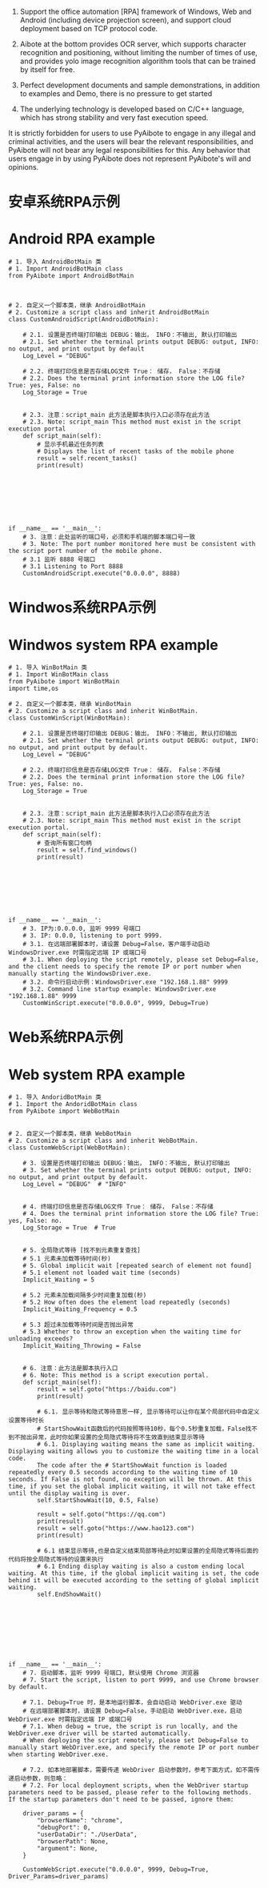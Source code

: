
1. Support the office automation [RPA] framework of Windows, Web and Android (including device projection screen), and support cloud deployment based on TCP protocol code.

2. Aibote at the bottom provides OCR server, which supports character recognition and positioning, without limiting the number of times of use, and provides yolo image recognition algorithm tools that can be trained by itself for free.

3. Perfect development documents and sample demonstrations, in addition to examples and Demo, there is no pressure to get started

4. The underlying technology is developed based on C/C++ language, which has strong stability and very fast execution speed.

It is strictly forbidden for users to use PyAibote to engage in any illegal and criminal activities, and the users will bear the relevant responsibilities, and PyAibote will not bear any legal responsibilities for this.
Any behavior that users engage in by using PyAibote does not represent PyAibote's will and opinions.



# 安卓系统RPA示例
# Android RPA example


```
# 1. 导入 AndroidBotMain 类
# 1. Import AndroidBotMain class
from PyAibote import AndroidBotMain



# 2. 自定义一个脚本类，继承 AndroidBotMain
# 2. Customize a script class and inherit AndroidBotMain
class CustomAndroidScript(AndroidBotMain):

    # 2.1. 设置是否终端打印输出 DEBUG：输出， INFO：不输出, 默认打印输出
    # 2.1. Set whether the terminal prints output DEBUG: output, INFO: no output, and print output by default
    Log_Level = "DEBUG" 

    # 2.2. 终端打印信息是否存储LOG文件 True： 储存， False：不存储
    # 2.2. Does the terminal print information store the LOG file? True: yes, False: no
    Log_Storage = True  


    # 2.3. 注意：script_main 此方法是脚本执行入口必须存在此方法
    # 2.3. Note: script_main This method must exist in the script execution portal
    def script_main(self):
        # 显示手机最近任务列表
        # Displays the list of recent tasks of the mobile phone
        result = self.recent_tasks()
        print(result)








if __name__ == '__main__':
    # 3. 注意：此处监听的端口号，必须和手机端的脚本端口号一致
    # 3. Note: The port number monitored here must be consistent with the script port number of the mobile phone.
    # 3.1 监听 8888 号端口
    # 3.1 Listening to Port 8888
    CustomAndroidScript.execute("0.0.0.0", 8888)
```



# Windwos系统RPA示例
# Windwos system RPA example

```
# 1. 导入 WinBotMain 类
# 1. Import WinBotMain class
from PyAibote import WinBotMain
import time,os

# 2. 自定义一个脚本类，继承 WinBotMain
# 2. Customize a script class and inherit WinBotMain.
class CustomWinScript(WinBotMain):

    # 2.1. 设置是否终端打印输出 DEBUG：输出， INFO：不输出, 默认打印输出
    # 2.1. Set whether the terminal prints output DEBUG: output, INFO: no output, and print output by default.
    Log_Level = "DEBUG" 

    # 2.2. 终端打印信息是否存储LOG文件 True： 储存， False：不存储
    # 2.2. Does the terminal print information store the LOG file? True: yes, False: no.
    Log_Storage = True  


    # 2.3. 注意：script_main 此方法是脚本执行入口必须存在此方法
    # 2.3. Note: script_main This method must exist in the script execution portal.
    def script_main(self):
        # 查询所有窗口句柄
        result = self.find_windows()
        print(result)








if __name__ == '__main__':
    # 3. IP为:0.0.0.0, 监听 9999 号端口
    # 3. IP: 0.0.0, listening to port 9999.
    # 3.1. 在远端部署脚本时，请设置 Debug=False，客户端手动启动 WindowsDriver.exe 时需指定远端 IP 或端口号
    # 3.1. When deploying the script remotely, please set Debug=False, and the client needs to specify the remote IP or port number when manually starting the WindowsDriver.exe.
    # 3.2. 命令行启动示例：WindowsDriver.exe "192.168.1.88" 9999
    # 3.2. Command line startup example: WindowsDriver.exe "192.168.1.88" 9999
    CustomWinScript.execute("0.0.0.0", 9999, Debug=True)
```



# Web系统RPA示例
# Web system RPA example

```
# 1. 导入 AndoridBotMain 类
# 1. Import the AndoridBotMain class
from PyAibote import WebBotMain


# 2. 自定义一个脚本类，继承 WebBotMain
# 2. Customize a script class and inherit WebBotMain.
class CustomWebScript(WebBotMain):

    # 3. 设置是否终端打印输出 DEBUG：输出， INFO：不输出, 默认打印输出
    # 3. Set whether the terminal prints output DEBUG: output, INFO: no output, and print output by default.
    Log_Level = "DEBUG"  # "INFO"


    # 4. 终端打印信息是否存储LOG文件 True： 储存， False：不存储
    # 4. Does the terminal print information store the LOG file? True: yes, False: no.
    Log_Storage = True  # True


    # 5. 全局隐式等待 [找不到元素重复查找]
    # 5.1 元素未加载等待时间(秒)
    # 5. Global implicit wait [repeated search of element not found]
    # 5.1 element not loaded wait time (seconds)
    Implicit_Waiting = 5

    # 5.2 元素未加载间隔多少时间重复加载(秒)
    # 5.2 How often does the element load repeatedly (seconds)
    Implicit_Waiting_Frequency = 0.5

    # 5.3 超过未加载等待时间是否抛出异常
    # 5.3 Whether to throw an exception when the waiting time for unloading exceeds?
    Implicit_Waiting_Throwing = False


    # 6. 注意：此方法是脚本执行入口
    # 6. Note: This method is a script execution portal.
    def script_main(self):
        result = self.goto("https://baidu.com")
        print(result)

        # 6.1. 显示等待和隐式等待意思一样, 显示等待可以让你在某个局部代码中自定义设置等待时长
        # StartShowWait函数后的代码按照等待10秒，每个0.5秒重复加载，False找不到不抛出异常，此时你如果设置的全局隐式等待将不生效直到结束显示等待
        # 6.1. Displaying waiting means the same as implicit waiting. Displaying waiting allows you to customize the waiting time in a local code.
        The code after the # StartShowWait function is loaded repeatedly every 0.5 seconds according to the waiting time of 10 seconds. If False is not found, no exception will be thrown. At this time, if you set the global implicit waiting, it will not take effect until the display waiting is over.
        self.StartShowWait(10, 0.5, False)

        result = self.goto("https://qq.com")
        print(result)
        result = self.goto("https://www.hao123.com")
        print(result)

        # 6.1 结束显示等待,也是自定义结束局部等待此时如果设置的全局隐式等待后面的代码将按全局隐式等待的设置来执行
        # 6.1 Ending display waiting is also a custom ending local waiting. At this time, if the global implicit waiting is set, the code behind it will be executed according to the setting of global implicit waiting.
        self.EndShowWait()









if __name__ == '__main__':
    # 7. 启动脚本，监听 9999 号端口, 默认使用 Chrome 浏览器
    # 7. Start the script, listen to port 9999, and use Chrome browser by default.

    # 7.1. Debug=True 时，是本地运行脚本，会自动启动 WebDriver.exe 驱动
    # 在远端部署脚本时，请设置 Debug=False，手动启动 WebDriver.exe，启动 WebDriver.exe 时需指定远端 IP 或端口号
    # 7.1. When debug = true, the script is run locally, and the WebDriver.exe driver will be started automatically.
    # When deploying the script remotely, please set Debug=False to manually start WebDriver.exe, and specify the remote IP or port number when starting WebDriver.exe.

    # 7.2. 如本地部署脚本，需要传递 WebDriver 启动参数时，参考下面方式，如不需传递启动参数，则忽略：
    # 7.2. For local deployment scripts, when the WebDriver startup parameters need to be passed, please refer to the following methods. If the startup parameters don't need to be passed, ignore them:
    
    driver_params = {
        "browserName": "chrome",
        "debugPort": 0,
        "userDataDir": "./UserData",
        "browserPath": None,
        "argument": None,
    }

    CustomWebScript.execute("0.0.0.0", 9999, Debug=True, Driver_Params=driver_params)
```